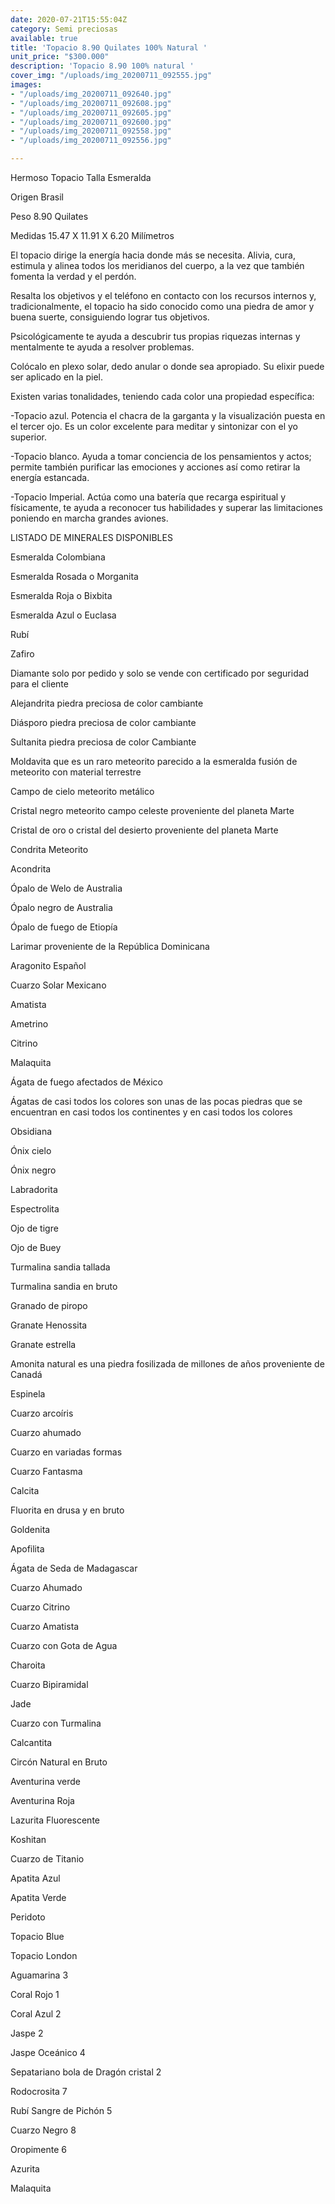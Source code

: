 ```yaml
---
date: 2020-07-21T15:55:04Z
category: Semi preciosas
available: true
title: 'Topacio 8.90 Quilates 100% Natural '
unit_price: "$300.000"
description: 'Topacio 8.90 100% natural '
cover_img: "/uploads/img_20200711_092555.jpg"
images:
- "/uploads/img_20200711_092640.jpg"
- "/uploads/img_20200711_092608.jpg"
- "/uploads/img_20200711_092605.jpg"
- "/uploads/img_20200711_092600.jpg"
- "/uploads/img_20200711_092558.jpg"
- "/uploads/img_20200711_092556.jpg"

---
```

Hermoso Topacio Talla Esmeralda

Origen Brasil

Peso 8.90 Quilates

Medidas 15.47 X 11.91 X 6.20 Milímetros

El topacio dirige la energía hacia donde más se necesita. Alivia, cura, estimula y alinea todos los meridianos del cuerpo, a la vez que también fomenta la verdad y el perdón.

Resalta los objetivos y el teléfono en contacto con los recursos internos y, tradicionalmente, el topacio ha sido conocido como una piedra de amor y buena suerte, consiguiendo lograr tus objetivos.

Psicológicamente te ayuda a descubrir tus propias riquezas internas y mentalmente te ayuda a resolver problemas.

Colócalo en plexo solar, dedo anular o donde sea apropiado. Su elixir puede ser aplicado en la piel.

Existen varias tonalidades, teniendo cada color una propiedad específica:

\-Topacio azul. Potencia el chacra de la garganta y la visualización puesta en el tercer ojo. Es un color excelente para meditar y sintonizar con el yo superior.

\-Topacio blanco. Ayuda a tomar conciencia de los pensamientos y actos; permite también purificar las emociones y acciones así como retirar la energía estancada.

\-Topacio Imperial. Actúa como una batería que recarga espiritual y físicamente, te ayuda a reconocer tus habilidades y superar las limitaciones poniendo en marcha grandes aviones.

LISTADO DE MINERALES DISPONIBLES

Esmeralda Colombiana

Esmeralda Rosada o Morganita

Esmeralda Roja o Bixbita

Esmeralda Azul o Euclasa

Rubí

Zafiro

Diamante solo por pedido y solo se vende con certificado por seguridad para el cliente

Alejandrita piedra preciosa de color cambiante

Diásporo piedra preciosa de color cambiante

Sultanita piedra preciosa de color Cambiante

Moldavita que es un raro meteorito parecido a la esmeralda fusión de meteorito con material terrestre

Campo de cielo meteorito metálico

Cristal negro meteorito campo celeste proveniente del planeta Marte

Cristal de oro o cristal del desierto proveniente del planeta Marte

Condrita Meteorito

Acondrita

Ópalo de Welo de Australia

Ópalo negro de Australia

Ópalo de fuego de Etiopía

Larimar proveniente de la República Dominicana

Aragonito Español

Cuarzo Solar Mexicano

Amatista

Ametrino

Citrino

Malaquita

Ágata de fuego afectados de México

Ágatas de casi todos los colores son unas de las pocas piedras que se encuentran en casi todos los continentes y en casi todos los colores

Obsidiana

Ónix cielo

Ónix negro

Labradorita

Espectrolita

Ojo de tigre

Ojo de Buey

Turmalina sandia tallada

Turmalina sandia en bruto

Granado de piropo

Granate Henossita

Granate estrella

Amonita natural es una piedra fosilizada de millones de años proveniente de Canadá

Espinela

Cuarzo arcoíris

Cuarzo ahumado

Cuarzo en variadas formas

Cuarzo Fantasma

Calcita

Fluorita en drusa y en bruto

Goldenita

Apofilita

Ágata de Seda de Madagascar

Cuarzo Ahumado

Cuarzo Citrino

Cuarzo Amatista

Cuarzo con Gota de Agua

Charoita

Cuarzo Bipiramidal

Jade

Cuarzo con Turmalina

Calcantita

Circón Natural en Bruto

Aventurina verde

Aventurina Roja

Lazurita Fluorescente

Koshitan

Cuarzo de Titanio

Apatita Azul

Apatita Verde

Peridoto

Topacio Blue

Topacio London

Aguamarina 3

Coral Rojo 1

Coral Azul 2

Jaspe 2

Jaspe Oceánico 4

Sepatariano bola de Dragón cristal 2

Rodocrosita 7

Rubí Sangre de Pichón 5

Cuarzo Negro 8

Oropimente 6

Azurita

Malaquita